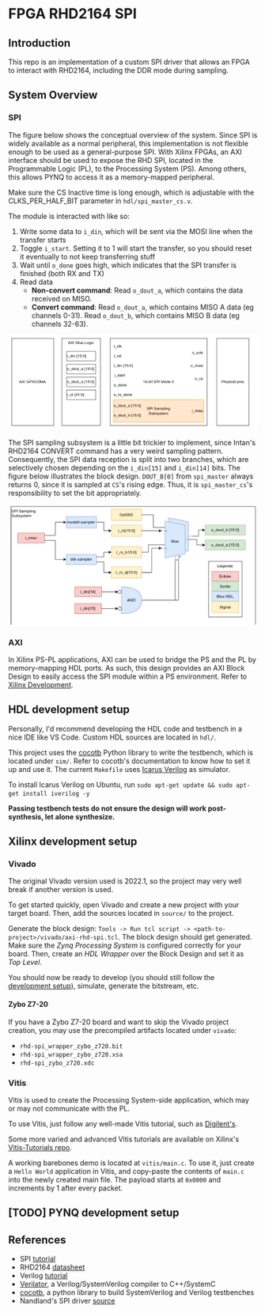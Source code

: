 # FPGA RHD2164 SPI

## Introduction

This repo is an implementation of a custom SPI driver that allows an FPGA to interact with RHD2164, including the DDR mode during sampling.

## System Overview

### SPI

The figure below shows the conceptual overview of the system. Since SPI is widely available as a normal peripheral, this implementation is not flexible enough to be used as a general-purpose SPI. With Xilinx FPGAs, an AXI interface should be used to expose the RHD SPI, located in the Programmable Logic (PL), to the Processing System (PS). Among others, this allows PYNQ to access it as a memory-mapped peripheral.

Make sure the CS Inactive time is long enough, which is adjustable with the CLKS_PER_HALF_BIT parameter in `hdl/spi_master_cs.v`.

The module is interacted with like so:

1. Write some data to `i_din`, which will be sent via the MOSI line when the transfer starts
2. Toggle `i_start`. Setting it to 1 will start the transfer, so you should reset it eventually to not keep transferring stuff
3. Wait until `o_done` goes high, which indicates that the SPI transfer is finished (both RX and TX)
4. Read data
	- **Non-convert command**: Read `o_dout_a`, which contains the data received on MISO. 
	- **Convert command**: Read `o_dout_a`, which contains MISO A data (eg channels 0-31). Read `o_dout_b`, which contains MISO B data (eg channels 32-63).

![System block](img/rhd-spi-system.png)

The SPI sampling subsystem is a little bit trickier to implement, since Intan's RHD2164 CONVERT command has a very weird sampling pattern. Consequently, the SPI data reception is split into two branches, which are selectively chosen depending on the `i_din[15]` and `i_din[14]` bits. The figure below illustrates the block design. `DOUT_B[0]` from `spi_master` always returns 0, since it is sampled at `CS`'s rising edge. Thus, it is `spi_master_cs`'s responsibility to set the bit appropriately.  

![Sampling subsystem block](img/rhd-spi-sampling.png)

### AXI

In Xilinx PS-PL applications, AXI can be used to bridge the PS and the PL by memory-mapping HDL ports. As such, this design provides an AXI Block Design to easily access the SPI module within a PS environment. Refer to [Xilinx Development](#xilinx-development). 

## HDL development setup

Personally, I'd recommend developing the HDL code and testbench in a nice IDE like VS Code. Custom HDL sources are located in `hdl/`.

This project uses the [cocotb](https://docs.cocotb.org/en/stable/) Python library to write the testbench, which is located under `sim/`. Refer to cocotb's documentation to know how to set it up and use it. The current `Makefile` uses [Icarus Verilog](https://github.com/steveicarus/iverilog) as simulator.

To install Icarus Verilog on Ubuntu, run `sudo apt-get update && sudo apt-get install iverilog -y`

**Passing testbench tests do not ensure the design will work post-synthesis, let alone synthesize.**

## Xilinx development setup

### Vivado

The original Vivado version used is 2022.1, so the project may very well break if another version is used.

To get started quickly, open Vivado and create a new project with your target board. Then, add the sources located in `source/` to the project.

Generate the block design: `Tools -> Run tcl script -> <path-to-project>/vivado/axi-rhd-spi.tcl`. The block design should get generated. Make sure the _Zynq Processing System_ is configured correctly for your board. Then, create an _HDL Wrapper_ over the Block Design and set it as _Top Level_.

You should now be ready to develop (you should still follow the [development setup](#hdl-development-setup)), simulate, generate the bitstream, etc.

#### Zybo Z7-20

If you have a Zybo Z7-20 board and want to skip the Vivado project creation, you may use the precompiled artifacts located under `vivado`:

- `rhd-spi_wrapper_zybo_z720.bit` 
- `rhd-spi_wrapper_zybo_z720.xsa` 
- `rhd-spi_zybo_z720.xdc` 

### Vitis

Vitis is used to create the Processing System-side application, which may or may not communicate with the PL.

To use Vitis, just follow any well-made Vitis tutorial, such as [Digilent's](https://digilent.com/reference/programmable-logic/guides/getting-started-with-ipi).

Some more varied and advanced Vitis tutorials are available on Xilinx's [Vitis-Tutorials repo](https://github.com/Xilinx/Vitis-Tutorials).

A working barebones demo is located at `vitis/main.c`. To use it, just create a `Hello World` application in Vitis, and copy-paste the contents of `main.c` into the newly created main file. The payload starts at `0x0000` and increments by 1 after every packet.

## [TODO] PYNQ development setup

## References

- SPI [tutorial](https://www.analog.com/en/analog-dialogue/articles/introduction-to-spi-interface.html)
- RHD2164 [datasheet](https://intantech.com/files/Intan_RHD2164_datasheet.pdf)
- Verilog [tutorial](https://www.chipverify.com/tutorials/verilog)
- [Verilator](https://verilator.org/guide/latest/index.html), a Verilog/SystemVerilog compiler to C++/SystemC
- [cocotb](https://docs.cocotb.org/en/stable/index.html), a python library to build SystemVerilog and Verilog testbenches
- Nandland's SPI driver [source](https://github.com/nandland/spi-master)
